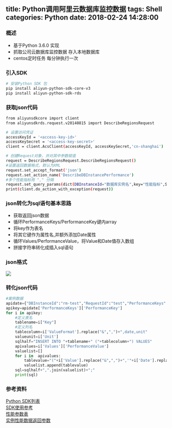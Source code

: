 title: Python调用阿里云数据库监控数据
tags: Shell
categories: Python
date: 2018-02-24 14:28:00
---
### 概述
* 基于Python 3.6.0 实现
* 抓取公司云数据库监控数据 存入本地数据库
* centos定时任务 每分钟执行一次

<!-- more -->

### 引入SDK 
```bash
# 安装Python SDK 包
pip install aliyun-python-sdk-core-v3
pip install aliyun-python-sdk-rds
```

### 获取json代码
```bash
from aliyunsdkcore import client
from aliyunsdkrds.request.v20140815 import DescribeRegionsRequest

# 设置访问凭证
accessKeyId = '<access-key-id>'
accessKeySecret = '<access-key-secret>'
client = client.AcsClient(accessKeyId, accessKeySecret,'cn-shanghai')

# 创建Request对象，并对其中参数赋值
request = DescribeRegionsRequest.DescribeRegionsRequest()
#设置返回数据格式，默认为XML
request.set_accept_format('json')
request.set_action_name('DescribeDBInstancePerformance')
#多个性能指标用 "," 分隔
request.set_query_params(dict(DBInstanceId="数据库实例名",key="性能指标",StartTime="2018-02-22T05:00Z",EndTime="2018-02-22T15:00Z"))
print(client.do_action_with_exception(request))
```
### json转化为sql语句基本思路
* 获取返回json数据
* 循环PerformanceKeys/PerformanceKey键内array
* 将key作为表名
* 将其它键作为属性名,并额外添加Date属性
* 循环Values/PerformanceValue，将Value和Date值存入数组
* 拼接字符串转化成插入sql语句

### json格式
![](https://ws1.sinaimg.cn/large/006Xrlj6gy1forhayuth9j30hj0fbt8z.jpg)

### 转化json代码
```python
#案例数据
apidate={"DBInstanceId":"rm-test","RequestId":"test","PerformanceKeys":{"PerformanceKey":[{"Values":{"PerformanceValue":[{"Value":"2624&415&5&0&2204","Date":"2018-02-23T08:00:32Z"},{"Value":"2624&415&5&0&2204","Date":"2018-02-23T08:05:32Z"},{"Value":"2624&415&5&0&2204","Date":"2018-02-23T08:10:32Z"},{"Value":"2624&415&5&0&2204","Date":"2018-02-23T08:15:32Z"},{"Value":"2624&415&5&0&2204","Date":"2018-02-23T08:20:33Z"},{"Value":"2624&415&5&0&2204","Date":"2018-02-23T08:25:33Z"}]},"Key":"MySQL_DetailedSpaceUsage","Unit":"MB","ValueFormat":"ins_size&data_size&log_size&tmp_size&other_size"},{"Values":{"PerformanceValue":[{"Value":"0.28","Date":"2018-02-23T08:00:32Z"},{"Value":"0.26","Date":"2018-02-23T08:05:32Z"},{"Value":"0.26","Date":"2018-02-23T08:10:32Z"},{"Value":"0.38","Date":"2018-02-23T08:15:32Z"},{"Value":"0.28","Date":"2018-02-23T08:20:33Z"},{"Value":"0.36","Date":"2018-02-23T08:25:33Z"}]},"Key":"MySQL_IOPS","Unit":"int","ValueFormat":"io"}]},"EndTime":"2018-02-23T09:41Z","StartTime":"2018-02-23T08:00Z","Engine":"MySQL"}
apikey=apidate['PerformanceKeys']['PerformanceKey']
for i in apikey:
    #定义表名
    tablename=i["Key"]
    #定义列名
    tablecolumn=i['ValueFormat'].replace("&",",")+",date,unit"
    valueunit=i['Unit']
    sqlhalf="INSERT INTO "+tablename+" ("+tablecolumn+") VALUES"
    apivalues=i['Values']['PerformanceValue']
    valuelist=[]
    for i in  apivalues:
        tablevalue="("+i['Value'].replace("&",",")+",'"+i['Date'].replace("T"," ").replace("Z"," ")+"','"+valueunit+"')"
        valuelist.append(tablevalue)
    sql=sqlhalf+",".join(valuelist)+";"
    print(sql)
```

### 参考资料
[Python SDK列表](https://help.aliyun.com/document_detail/30003.html)  
[SDK使用参考](https://helpcdn.aliyun.com/document_detail/42700.html?spm=a2c4g.11186623.6.608.Sp66kt)  
[性能参数表](https://help.aliyun.com/document_detail/26316.html?spm=a2c4g.11186623.6.936.jeShyh)   
[实例性能数据返回参数](https://help.aliyun.com/document_detail/26280.html?spm=a2c4g.11186623.6.910.lsLvHa)
